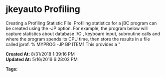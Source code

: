 # jkeyauto Profiling

Creating a Profiling Statistic File  Profiling statistics for a jBC program can be created using the -JP option. For example, the program below will capture statistics about database I/O , keyboard input, subroutine calls and where the program spends its CPU time, then store the results in a file called jprof. % MYPROG -JP BP ITEM1 This provides a "  

**Created At:** 8/31/2018 1:39:16 PM  
**Updated At:** 5/16/2019 6:28:02 PM  

**Tags:**
<badge text='program profiling' vertical='middle' />
